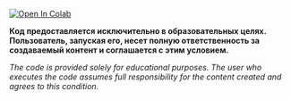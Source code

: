 [![Open In Colab](https://img.shields.io/badge/Open%20In-Colab-blue?logo=google-colab&logoColor=white)](https://colab.research.google.com/github/megagernan/Swap-Mukham/blob/main/Swap_Mukham_unlock-v4.ipynb)


**Код предоставляется исключительно в образовательных целях. Пользователь, запуская его, несет полную ответственность за создаваемый контент и соглашается с этим условием.**

*The code is provided solely for educational purposes. The user who executes the code assumes full responsibility for the content created and agrees to this condition.*


